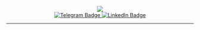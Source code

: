 <div id="header" align="center">
  <img src="https://github.com/salemvi/salemvi/assets/126908341/4bc79563-1191-4eb2-84ef-a0931faccc7b"/>
</div>

<div id="badges" align="center" >
   <a href="https://t.me/salemvi">
    <img src="https://img.shields.io/badge/Telegram-1A1B26?style=for-the-badge&logo=telegram&logoColor=white" alt="Telegram Badge"/>
   </a>

  <a href="your-linkedin-URL">
    <img src="https://img.shields.io/badge/LinkedIn-1A1B26?style=for-the-badge&logo=linkedin&logoColor=white" alt="LinkedIn Badge"/>
  </a>
  
</div>


---
<!--

<div  align="center">
    <img src="https://github.com/devicons/devicon/blob/master/icons/javascript/javascript-original.svg" title="JavaScript" alt="JavaScript" width="40" height="40"/>&nbsp;
    <img src="https://github.com/devicons/devicon/blob/master/icons/react/react-original-wordmark.svg" title="React" alt="React" width="40" height="40"/>&nbsp;
    <img src="https://github.com/devicons/devicon/blob/master/icons/redux/redux-original.svg" title="Redux" alt="Redux " width="40" height="40"/>&nbsp;
    <img src="https://github.com/devicons/devicon/blob/master/icons/html5/html5-original.svg" title="HTML5" alt="HTML" width="40" height="40"/>&nbsp;
    <img src="https://github.com/devicons/devicon/blob/master/icons/css3/css3-plain-wordmark.svg"  title="CSS3" alt="CSS" width="40" height="40"/>&nbsp;
    <img src="https://raw.githubusercontent.com/devicons/devicon/master/icons/sass/sass-original.svg" title="sass" **alt="Git" width="40" height="40"/>
    <img src="https://github.com/devicons/devicon/blob/master/icons/java/java-original-wordmark.svg" title="Java" alt="Java" width="40" height="40"/>&nbsp;
    <img src="https://github.com/devicons/devicon/blob/master/icons/git/git-original-wordmark.svg" title="Git" **alt="Git" width="40" height="40"/>
    <img src="https://raw.githubusercontent.com/devicons/devicon/d00d0969292a6569d45b06d3f350f463a0107b0d/icons/webpack/webpack-original-wordmark.svg"  title="sass" **alt="Git" width="40" height="40"/>
</div>

---



---

<p align="center"> <img src="https://komarev.com/ghpvc/?username=salemvi&label=Profile%20views&color=042437&style=flat-square" alt="salemvi" /> </p>






**salemvi/salemvi** is a ✨ _special_ ✨ repository because its `README.md` (this file) appears on your GitHub profile.

Here are some ideas to get you started:

- 🔭 I’m currently working on ...
- 🌱 I’m currently learning ...
- 👯 I’m looking to collaborate on ...
- 🤔 I’m looking for help with ...
- 💬 Ask me about ...
- 📫 How to reach me: ...
- 😄 Pronouns: ...
- ⚡ Fun fact: ...
-->
